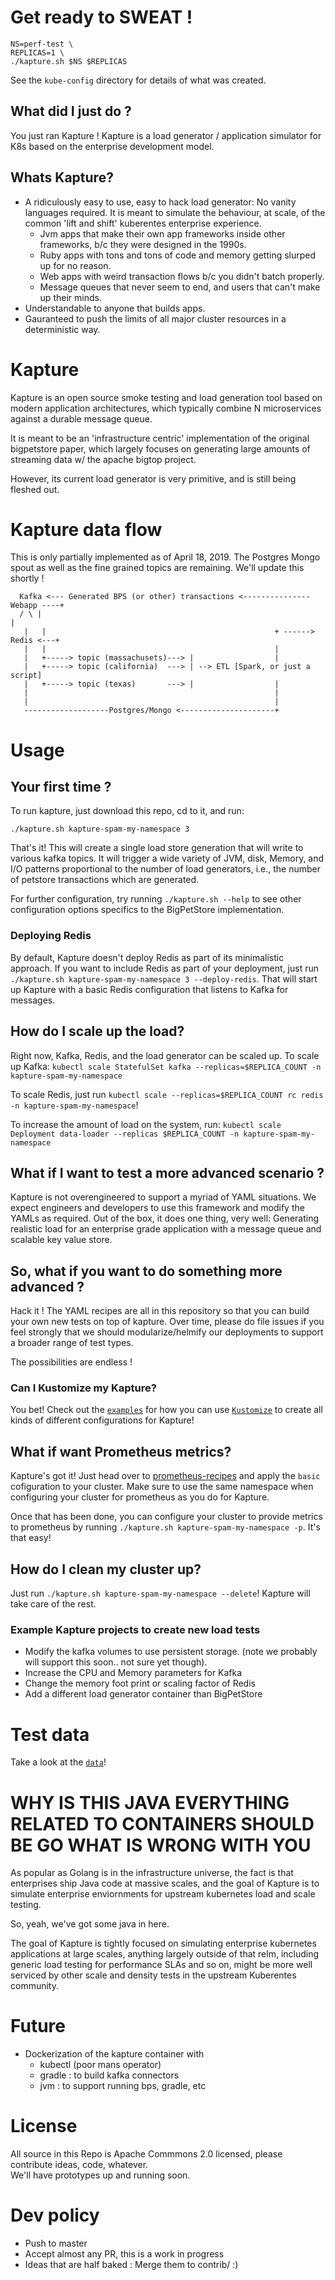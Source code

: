 # Get ready to SWEAT !

```
NS=perf-test \
REPLICAS=1 \
./kapture.sh $NS $REPLICAS
```

See the `kube-config` directory for details of what was created.

## What did I just do ? 

You just ran Kapture !  Kapture is a load generator / application simulator for K8s based on the enterprise development model.

## Whats Kapture? 

- A ridiculously easy to use, easy to hack load generator: No vanity languages required.  It is meant to simulate the behaviour, at scale, of the common 'lift and shift' kuberentes enterprise experience.
  - Jvm apps that make their own app frameworks inside other frameworks, b/c they were designed in the 1990s.
  - Ruby apps with tons and tons of code and memory getting slurped up for no reason.
  - Web apps with weird transaction flows b/c you didn't batch properly.
  - Message queues that never seem to end, and users that can't make up their minds.
- Understandable to anyone that builds apps.
- Gauranteed to push the limits of all major cluster resources in a deterministic way.

# Kapture

Kapture is an open source smoke testing and load generation tool based on modern application architectures, which typically combine N microservices against a durable message queue.

It is meant to be an 'infrastructure centric' implementation of the original bigpetstore paper, which largely
focuses on generating large amounts of streaming data w/ the apache bigtop project.

However, its current load generator is very primitive, and is still being fleshed out.

# Kapture data flow

This is only partially implemented as of April 18, 2019. The Postgres Mongo spout as well as the 
fine grained topics are remaining.  We'll update this shortly !

```
  Kafka <--- Generated BPS (or other) transactions <--------------- Webapp ----+
  / \ |                                                                        |
   |   |                                                   + ------> Redis <---+
   |   |                                                   |
   |   +-----> topic (massachusets)---> |                  |
   |   +-----> topic (california)  ---> | --> ETL [Spark, or just a script]
   |   +-----> topic (texas)       ---> |                  |
   |                                                       |
   |                                                       |
   -------------------Postgres/Mongo <---------------------+
```

# Usage

## Your first time ?
 
To run kapture, just download this repo, cd to it, and run:
```
./kapture.sh kapture-spam-my-namespace 3
```

That's it!  This will create a single load store generation that will write to various kafka topics.  It will trigger a wide variety of JVM, disk, Memory, and I/O patterns proportional to the number of load generators, i.e., the number of petstore transactions which are generated.

For further configuration, try running `./kapture.sh --help` to see other configuration options specifics to the BigPetStore implementation.

### Deploying Redis

By default, Kapture doesn't deploy Redis as part of its minimalistic approach.  If you want to include Redis as part of your deployment, just run `./kapture.sh kapture-spam-my-namespace 3 --deploy-redis`.  That will start up Kapture with a basic Redis configuration that listens to Kafka for messages.

## How do I scale up the load?

Right now, Kafka, Redis, and the load generator can be scaled up.  To scale up Kafka: `kubectl scale StatefulSet kafka --replicas=$REPLICA_COUNT -n kapture-spam-my-namespace`

To scale Redis, just run `kubectl scale --replicas=$REPLICA_COUNT rc redis -n kapture-spam-my-namespace`!

To increase the amount of load on the system, run: `kubectl scale Deployment data-loader --replicas $REPLICA_COUNT -n kapture-spam-my-namespace`

## What if I want to test a more advanced scenario ?

Kapture is not overengineered to support a myriad of YAML situations.  We expect engineers and developers to 
use this framework and modify the YAMLs as required.  Out of the box, it does one thing, very well: Generating
realistic load for an enterprise grade application with a message queue and scalable key value store.

## So, what if you want to do something more advanced ?

Hack it ! The YAML recipes are all in this repository so that you can build your own new tests on top of 
kapture.  Over time, please do file issues if you feel strongly that we should modularize/helmify our deployments
to support a broader range of test types.

The possibilities are endless !

### Can I Kustomize my Kapture?

You bet!  Check out the [`examples`](examples/README.md) for how you can use [`Kustomize`][1] to create all kinds of different configurations for Kapture!

## What if want Prometheus metrics?

Kapture's got it!  Just head over to [prometheus-recipes](https://github.com/carbonrelay/prometheus-recipes) and apply the `basic` cofiguration to your cluster.  Make sure to use the same namespace when configuring your cluster for prometheus as you do for Kapture.

Once that has been done, you can configure your cluster to provide metrics to prometheus by running `./kapture.sh kapture-spam-my-namespace -p`.  It's that easy!

## How do I clean my cluster up?

Just run `./kapture.sh kapture-spam-my-namespace --delete`!  Kapture will take care of the rest.

### Example Kapture projects to create new load tests

- Modify the kafka volumes to use persistent storage. (note we probably will support this soon.. not sure yet though).
- Increase the CPU and Memory parameters for Kafka
- Change the memory foot print or scaling factor of Redis
- Add a different load generator container than BigPetStore

# Test data

Take a look at the [`data`](DATA.md)!

# WHY IS THIS JAVA EVERYTHING RELATED TO CONTAINERS SHOULD BE GO WHAT IS WRONG WITH YOU 

As popular as Golang is in the infrastructure universe, the fact is that enterprises ship Java code at massive scales,
and the goal of Kapture is to simulate enterprise enviornments for upstream kubernetes load and scale testing.

So, yeah, we've got some java in here.

The goal of Kapture is tightly focused on simulating enterprise kubernetes applications at large scales, anything
largely outside of that relm, including generic load testing for performance SLAs and so on, might be more well
serviced by other scale and density tests in the upstream Kuberentes community.

# Future

- Dockerization of the kapture container with
  - kubectl (poor mans operator)
  - gradle : to build kafka connectors 
  - jvm : to support running bps, gradle, etc
  
# License

All source in this Repo is Apache Commmons 2.0 licensed, please contribute ideas, code, whatever.  
We'll have prototypes up and running soon.

# Dev policy

- Push to master
- Accept almost any PR, this is a work in progress
- Ideas that are half baked : Merge them to contrib/ :)

[1]: https://kustomize.io/
